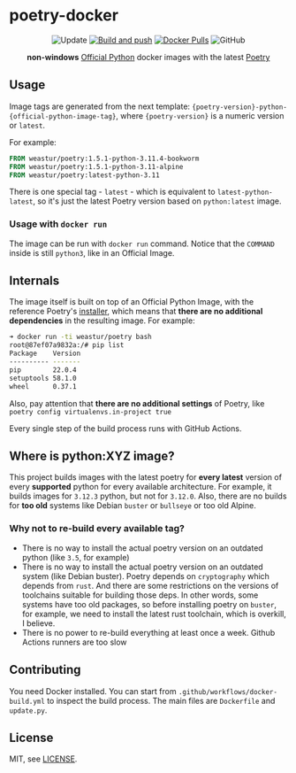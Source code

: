 # poetry-docker

<div align="center">

![Update](https://github.com/weastur/poetry-docker/workflows/Update/badge.svg)
[![Build and push](https://github.com/weastur/poetry-docker/actions/workflows/docker-build.yml/badge.svg)](https://github.com/weastur/poetry-docker/actions/workflows/docker-build.yml)
[![Docker Pulls](https://img.shields.io/docker/pulls/weastur/poetry)](https://hub.docker.com/r/weastur/poetry/)
![GitHub](https://img.shields.io/github/license/weastur/poetry-docker)

**non-windows** [Official Python](https://hub.docker.com/_/python/)
docker images with the latest [Poetry](https://python-poetry.org)

</div>

## Usage

Image tags are generated from the next template:
`{poetry-version}-python-{official-python-image-tag}`,
where `{poetry-version}` is a numeric version or `latest`.

For example:

```Dockerfile
FROM weastur/poetry:1.5.1-python-3.11.4-bookworm
FROM weastur/poetry:1.5.1-python-3.11-alpine
FROM weastur/poetry:latest-python-3.11
```

There is one special tag - `latest` - which is equivalent to
`latest-python-latest`, so it's just the latest Poetry version
based on `python:latest` image.

### Usage with `docker run`

The image can be run with `docker run` command. Notice that the `COMMAND` inside
is still `python3`, like in an Official Image.

## Internals

The image itself is built on top of an Official Python Image, with the
reference Poetry's
[installer](https://github.com/python-poetry/install.python-poetry.org),
which means that **there are no additional dependencies** in the
resulting image. For example:

```bash
➜ docker run -ti weastur/poetry bash
root@87ef07a9832a:/# pip list
Package    Version
---------- -------
pip        22.0.4
setuptools 58.1.0
wheel      0.37.1
```

Also, pay attention that **there are no additional settings** of Poetry,
like `poetry config virtualenvs.in-project true`

Every single step of the build process runs with GitHub Actions.

## Where is python:XYZ image?

This project builds images with the latest poetry for **every latest**
version of every **supported** python for every available architecture.
For example, it builds images for `3.12.3` python, but not
for `3.12.0`. Also, there are no builds for **too old** systems like Debian `buster` or `bullseye`
 or too old Alpine.

### Why not to re-build every available tag?

- There is no way to install the actual poetry version on an outdated python (like `3.5`, for example)
- There is no way to install the actual poetry version on an outdated system (like Debian buster).
  Poetry depends on `cryptography` which depends from `rust`. And there are some restrictions on the
  versions of toolchains suitable for building those deps. In other words, some systems have too old
  packages, so before installing poetry on `buster`, for example, we need to install the latest rust
  toolchain, which is overkill, I believe.
- There is no power to re-build everything at least once a week. Github Actions runners are too slow

## Contributing

You need Docker installed.
You can start from `.github/workflows/docker-build.yml` to inspect the build process.
The main files are `Dockerfile` and `update.py`.

## License

MIT, see [LICENSE](./LICENSE).
